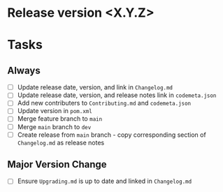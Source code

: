 # Release version <X.Y.Z>

# Tasks

## Always

* [ ] Update release date, version, and link in `Changelog.md`
* [ ] Update release date, version, and release notes link in `codemeta.json`
* [ ] Add new contributers to `Contributing.md` and `codemeta.json`
* [ ] Update version in `pom.xml`
* [ ] Merge feature branch to `main`
* [ ] Merge `main` branch to `dev`
* [ ] Create release from `main` branch - copy corresponding section of `Changelog.md` as release notes

## Major Version Change

* [ ] Ensure `Upgrading.md` is up to date and linked in `Changelog.md`
